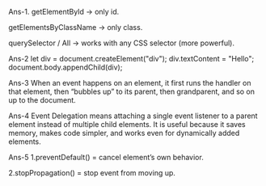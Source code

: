Ans-1.
getElementById → only id.

getElementsByClassName → only class.

querySelector / All → works with any CSS selector (more powerful).




Ans-2
let div = document.createElement("div"); 
div.textContent = "Hello";                
document.body.appendChild(div);  



Ans-3
When an event happens on an element, it first runs the handler on that element, then “bubbles up” to its parent, then grandparent, and so on up to the document.



Ans-4
Event Delegation means attaching a single event listener to a parent element instead of multiple child elements. It is useful because it saves memory, makes code simpler, and works even for dynamically added elements.



 Ans-5 
1.preventDefault() = cancel element’s own behavior.

2.stopPropagation() = stop event from moving up.
